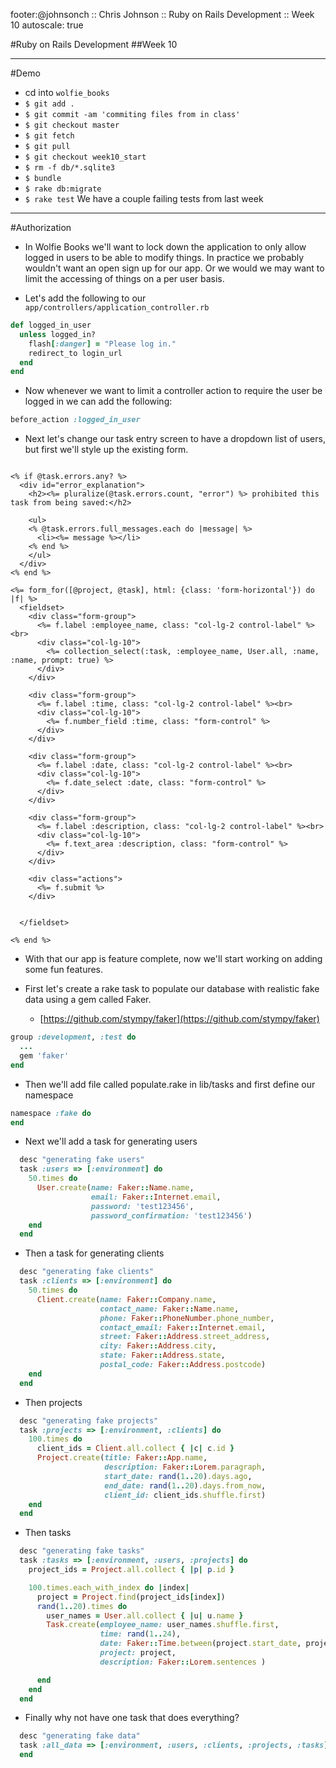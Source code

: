 footer:@johnsonch :: Chris Johnson :: Ruby on Rails Development :: Week 10
autoscale: true

#Ruby on Rails Development
##Week 10 

---

#Demo
* cd into ```wolfie_books```
* ```$ git add . ```
* ```$ git commit -am 'commiting files from in class'```
* ```$ git checkout master```
* ```$ git fetch```
* ```$ git pull ```
* ```$ git checkout week10_start```
* ```$ rm -f db/*.sqlite3```
* ```$ bundle```
* ```$ rake db:migrate```
* ```$ rake test``` We have a  couple failing tests from last week

---
#Authorization
* In Wolfie Books we'll want to lock down the application to only allow logged
in users to be able to modify things.  In practice we probably wouldn't want an
open sign up for our app. Or we would we may want to limit the accessing of things
on a per user basis.

* Let's add the following to our ```app/controllers/application_controller.rb```

```ruby
def logged_in_user
  unless logged_in?
    flash[:danger] = "Please log in."
    redirect_to login_url
  end 
end
```

* Now whenever we want to limit a controller action to require the user be logged
in we can add the following:

```ruby
before_action :logged_in_user
```

* Next let's change our task entry screen to have a dropdown list of users, but
first we'll style up the existing form.


```erb

<% if @task.errors.any? %>
  <div id="error_explanation">
    <h2><%= pluralize(@task.errors.count, "error") %> prohibited this task from being saved:</h2>

    <ul>
    <% @task.errors.full_messages.each do |message| %>
      <li><%= message %></li>
    <% end %>
    </ul>
  </div>
<% end %>

<%= form_for([@project, @task], html: {class: 'form-horizontal'}) do |f| %>
  <fieldset>
    <div class="form-group">
      <%= f.label :employee_name, class: "col-lg-2 control-label" %><br>
      <div class="col-lg-10">
        <%= collection_select(:task, :employee_name, User.all, :name, :name, prompt: true) %>
      </div>
    </div>

    <div class="form-group">
      <%= f.label :time, class: "col-lg-2 control-label" %><br>
      <div class="col-lg-10">
        <%= f.number_field :time, class: "form-control" %>
      </div>
    </div>

    <div class="form-group">
      <%= f.label :date, class: "col-lg-2 control-label" %><br>
      <div class="col-lg-10">
        <%= f.date_select :date, class: "form-control" %>
      </div>
    </div>

    <div class="form-group">
      <%= f.label :description, class: "col-lg-2 control-label" %><br>
      <div class="col-lg-10">
        <%= f.text_area :description, class: "form-control" %>
      </div>
    </div>

    <div class="actions">
      <%= f.submit %>
    </div>


  </fieldset>

<% end %>

```

* With that our app is feature complete, now we'll start working on adding some fun features.

* First let's create a rake task to populate our database with realistic fake data using a gem called Faker.
  * [https://github.com/stympy/faker](https://github.com/stympy/faker)

```ruby
group :development, :test do
  ...
  gem 'faker'
end

```

* Then we'll add file called populate.rake in lib/tasks and first define our
namespace

```ruby
namespace :fake do  
end
```

* Next we'll add a task for generating users

```ruby
  desc "generating fake users"
  task :users => [:environment] do
    50.times do
      User.create(name: Faker::Name.name,
                  email: Faker::Internet.email,
                  password: 'test123456',
                  password_confirmation: 'test123456')
    end
  end
```

* Then a task for generating clients

```ruby
  desc "generating fake clients"
  task :clients => [:environment] do
    50.times do
      Client.create(name: Faker::Company.name,
                    contact_name: Faker::Name.name,
                    phone: Faker::PhoneNumber.phone_number,
                    contact_email: Faker::Internet.email,
                    street: Faker::Address.street_address,
                    city: Faker::Address.city,
                    state: Faker::Address.state,
                    postal_code: Faker::Address.postcode)
    end
  end
```

* Then projects

```ruby
  desc "generating fake projects"
  task :projects => [:environment, :clients] do
    100.times do
      client_ids = Client.all.collect { |c| c.id }
      Project.create(title: Faker::App.name,
                     description: Faker::Lorem.paragraph,
                     start_date: rand(1..20).days.ago,
                     end_date: rand(1..20).days.from_now,
                     client_id: client_ids.shuffle.first)
    end
  end
```

* Then tasks

```ruby
  desc "generating fake tasks"
  task :tasks => [:environment, :users, :projects] do
    project_ids = Project.all.collect { |p| p.id }

    100.times.each_with_index do |index|
      project = Project.find(project_ids[index])
      rand(1..20).times do
        user_names = User.all.collect { |u| u.name }
        Task.create(employee_name: user_names.shuffle.first,
                    time: rand(1..24),
                    date: Faker::Time.between(project.start_date, project.end_date, :all),
                    project: project,
                    description: Faker::Lorem.sentences )

      end
    end
  end
```

* Finally why not have one task that does everything?

```ruby
  desc "generating fake data"
  task :all_data => [:environment, :users, :clients, :projects, :tasks] do
  end
```
